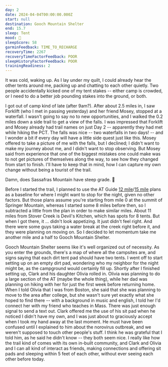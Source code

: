 ```yaml
---
day: 2
date: 2024-04-04T00:00:00.000Z
start: null
destination: Gooch Mountain Shelter
end: 15.7
sleep: Tent
mood: 🙂
sleepScore: 58
garminFeedback: TIME_TO_RECHARGE
recoveryTime: 2267
recoveryTimeFactorFeedback: POOR
sleepHistoryFactorFeedback: POOR
trainingReadiness: 2
---
```

It was cold, waking up. As I lay under my quilt, I could already hear the other tents around me, packing up and chatting to each other quietly. Two people accidentally kicked one of my tent stakes -- either camp is crowded, or I need to do a better job pounding stakes into the ground, or both.

I got out of camp kind of late (after 9am?). After about 2.5 miles in, I saw Forklift (who I met in passing yesterday) and her friend Mosey, stopped at a waterfall. I wasn't going to say no to new opportunities, and I walked the 0.2 miles down a side trail to get a view of the falls. I was impressed that Forklift and Mosey already had trail names on just Day 2 -- apparently they had met while hiking the PCT. The falls was nice -- two waterfalls in two days! -- and I wonder a bit if every day will have a little side quest just like this. Mosey offered to take a picture of me with the falls, but I declined; I didn't want to make my journey about me, and I didn't want to stop observing. But Mosey said from experience that one of the biggest mistakes one could make was to not get pictures of themselves along the way, to see how they changed from start to finish. I'll have to keep that in mind, how I can capture my own change without being a tourist of the trail.

Damn, does Sassafras Mountain have steep grade. 🥵

Before I started the trail, I planned to use the AT Guide [12 mile](https://www.theatguide.com/12-milesday/)/[15 mile](https://www.theatguide.com/15-milesday/) plans as a baseline for where I might want to stop for the night, given no other factors. But those plans assume you're starting from mile 0 at the summit of Springer Mountain, whereas I started some 8 miles before then, so I subtracted a little from the plan in order to make similar miles. About 11 miles from Stover Creek is Devil's Kitchen, which has spots for 8 tents. But when I got there, it ... didn't look appetizing. It just didn't feel right. And there were some guys taking a water break at the creek right before it, and they were planning on moving on. So I decided to let momentum take me another mile and a half to Gooch Mountain Shelter.

Gooch Mountain Shelter seems like it's well organized out of necessity. As you enter the grounds, there's a map of where all the campsites are, and signs saying that each dirt tent pad should have two tents. I went off to start setting up on an empty dirt pad, wondering who my neighbor for the night might be, as the campground would certainly fill up. Shortly after I finished setting up, Clark and his daughter Olivia rolled in. Olivia was planning to do a large section of the AT (maybe the whole thing), while her dad was planning on hiking with her for just the first week before returning home. When I told Olivia that I was from Boston, she said that she was planning to move to the area after college, but she wasn't sure yet exactly what she hoped to find there -- with a background in music and english, I told her I'd connect her with my friend who teaches in Mass. There was just enough signal to send a text out. Clark offered me the use of his sit pad when he noticed I didn't have my own, and I was just about to graciously accept when I took my hand away at the last moment. He must have been confused until I explained to him about the norovirus outbreak, and we weren't supposed to touch other people's stuff. I think he was grateful that I told him, as he said he didn't know -- they both seem nice. I really like how the trail kind of comes with its own in-built community, and Clark and Olivia and I can all kind of interact as friends, making connections and offering sit pads and sleeping within 5 feet of each other, without ever seeing each other before today.

